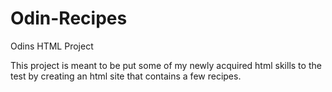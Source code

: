 # Odin-Recipes
Odins HTML Project

This project is meant to be put some of my newly acquired html skills to the test by creating an html site that contains a few recipes.